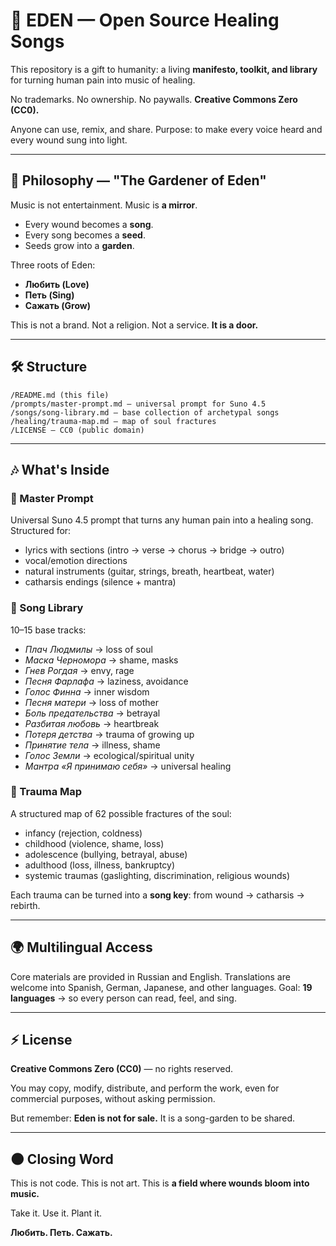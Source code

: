 # 🌱 EDEN — Open Source Healing Songs

This repository is a gift to humanity: a living **manifesto, toolkit, and library** for turning human pain into music of healing.

No trademarks. No ownership. No paywalls. **Creative Commons Zero (CC0).**

Anyone can use, remix, and share. Purpose: to make every voice heard and every wound sung into light.

---

## 📜 Philosophy — "The Gardener of Eden"

Music is not entertainment. Music is **a mirror**.

- Every wound becomes a **song**.
- Every song becomes a **seed**.
- Seeds grow into a **garden**.

Three roots of Eden:
- **Любить (Love)**
- **Петь (Sing)**
- **Сажать (Grow)**

This is not a brand. Not a religion. Not a service. **It is a door.**

---

## 🛠 Structure

```
/README.md (this file)
/prompts/master-prompt.md — universal prompt for Suno 4.5
/songs/song-library.md — base collection of archetypal songs
/healing/trauma-map.md — map of soul fractures
/LICENSE — CC0 (public domain)
```

---

## 🎶 What's Inside

### 🔑 Master Prompt
Universal Suno 4.5 prompt that turns any human pain into a healing song. Structured for:
- lyrics with sections (intro → verse → chorus → bridge → outro)
- vocal/emotion directions
- natural instruments (guitar, strings, breath, heartbeat, water)
- catharsis endings (silence + mantra)

### 🎼 Song Library
10–15 base tracks:
- *Плач Людмилы* → loss of soul
- *Маска Черномора* → shame, masks
- *Гнев Рогдая* → envy, rage
- *Песня Фарлафа* → laziness, avoidance
- *Голос Финна* → inner wisdom
- *Песня матери* → loss of mother
- *Боль предательства* → betrayal
- *Разбитая любовь* → heartbreak
- *Потеря детства* → trauma of growing up
- *Принятие тела* → illness, shame
- *Голос Земли* → ecological/spiritual unity
- *Мантра «Я принимаю себя»* → universal healing

### 🧠 Trauma Map
A structured map of 62 possible fractures of the soul:
- infancy (rejection, coldness)
- childhood (violence, shame, loss)
- adolescence (bullying, betrayal, abuse)
- adulthood (loss, illness, bankruptcy)
- systemic traumas (gaslighting, discrimination, religious wounds)

Each trauma can be turned into a **song key**: from wound → catharsis → rebirth.

---

## 🌍 Multilingual Access
Core materials are provided in Russian and English.
Translations are welcome into Spanish, German, Japanese, and other languages.
Goal: **19 languages** → so every person can read, feel, and sing.

---

## ⚡ License

**Creative Commons Zero (CC0)** — no rights reserved.

You may copy, modify, distribute, and perform the work, even for commercial purposes, without asking permission.

But remember: **Eden is not for sale.** It is a song-garden to be shared.

---

## 🌑 Closing Word

This is not code.
This is not art.
This is **a field where wounds bloom into music.**

Take it. Use it. Plant it.

**Любить. Петь. Сажать.**
